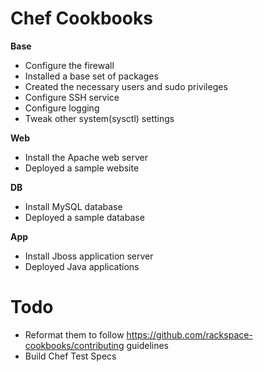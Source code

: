 Chef Cookbooks
=====

**Base**
  * Configure the firewall
  * Installed a base set of packages
  * Created the necessary users and sudo privileges
  * Configure  SSH service
  * Configure logging
  * Tweak other system(sysctl) settings

**Web**
  * Install the Apache web server
  * Deployed a sample website

**DB**
  * Install MySQL database
  * Deployed a sample database

**App**
  * Install Jboss application server
  * Deployed Java applications


Todo
=====

 * Reformat them to follow https://github.com/rackspace-cookbooks/contributing guidelines
 * Build Chef Test Specs